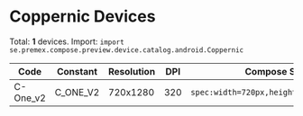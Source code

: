 # Coppernic Devices

Total: **1** devices. Import: `import se.premex.compose.preview.device.catalog.android.Coppernic`

| Code | Constant | Resolution | DPI | Compose Spec | Preview Usage |
|------|----------|------------|-----|-------------|---------------|
| C-One_v2 | C_ONE_V2 | 720x1280 | 320 | `spec:width=720px,height=1280px,dpi=320` | `@Preview(device = Coppernic.C_ONE_V2)` |

<!-- Generated automatically. Do not edit manually. -->
